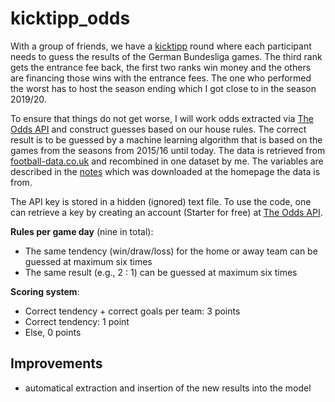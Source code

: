 # kicktipp_odds
With a group of friends, we have a [kicktipp](https://www.kicktipp.de/) round where each participant needs to guess the results of the German Bundesliga games. The third rank gets the entrance fee back, the first two ranks win money and the others are financing those wins with the entrance fees. The one who performed the worst has to host the season ending which I got close to in the season 2019/20.

To ensure that things do not get worse, I will work odds extracted via [The Odds API](https://the-odds-api.com/) and construct guesses based on our house rules. The correct result is to be guessed by a machine learning algorithm that is based on the games from the seasons from 2015/16 until today. The data is retrieved from [football-data.co.uk](http://www.football-data.co.uk/germanym.php) and recombined in one dataset by me. The variables are described in the [notes](http://www.football-data.co.uk/notes.txt) which was downloaded at the homepage the data is from.

The API key is stored in a hidden (ignored) text file. To use the code, one can retrieve a key by creating an account (Starter for free) at [The Odds API](https://the-odds-api.com/).

**Rules per game day** (nine in total):
- The same tendency (win/draw/loss) for the home or away team can be guessed at maximum six times
- The same result (e.g., 2 : 1) can be guessed at maximum six times

**Scoring system**:
- Correct tendency + correct goals per team: 3 points
- Correct tendency: 1 point
- Else, 0 points

## Improvements
- automatical extraction and insertion of the new results into the model
